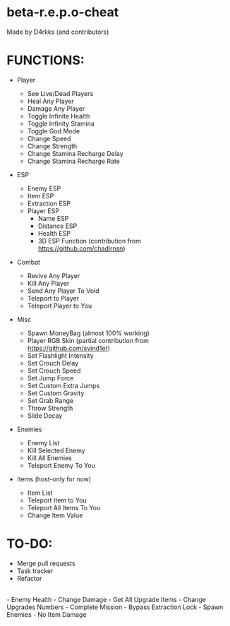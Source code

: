 # beta-r.e.p.o-cheat
Made by D4rkks (and contributors)

# **FUNCTIONS:**
- Player
  - See Live/Dead Players
  - Heal Any Player
  - Damage Any Player
  - Toggle Infinite Health
  - Toggle Infinity Stamina
  - Toggle God Mode
  - Change Speed
  - Change Strength
  - Change Stamina Recharge Delay
  - Change Stamina Recharge Rate
  
- ESP
  - Enemy ESP
  - Item ESP
  - Extraction ESP
  - Player ESP
    - Name ESP
    - Distance ESP
    - Health ESP
    - 3D ESP Function (contribution from https://github.com/chadlrnsn)
    
- Combat
  - Revive Any Player
  - Kill Any Player
  - Send Any Player To Void
  - Teleport to Player
  - Teleport Player to You
  
- Misc
  - Spawn MoneyBag (almost 100% working)
  - Player RGB Skin (partial contribution from https://github.com/svind1er)
  - Set Flashlight Intensity
  - Set Crouch Delay
  - Set Crouch Speed
  - Set Jump Force
  - Set Custom Extra Jumps
  - Set Custom Gravity
  - Set Grab Range
  - Throw Strength
  - Slide Decay
  
- Enemies
  - Enemy List
  - Kill Selected Enemy
  - Kill All Enemies
  - Teleport Enemy To You
    
- Items (host-only for now)
  - Item List
  - Teleport Item to You
  - Teleport All Items To You
  - Change Item Value

# **TO-DO:**
- Merge pull requests
- Task tracker
- Refactor
<br />
- Enemy Health
- Change Damage
- Get All Upgrade Items
- Change Upgrades Numbers
- Complete Mission
- Bypass Extraction Lock
- Spawn Enemies
- No Item Damage
